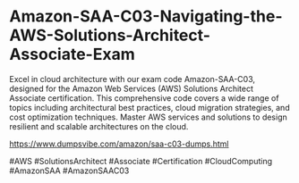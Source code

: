 # Amazon-SAA-C03-Navigating-the-AWS-Solutions-Architect-Associate-Exam

Excel in cloud architecture with our exam code Amazon-SAA-C03, designed for the Amazon Web Services (AWS) Solutions Architect Associate certification. 
This comprehensive code covers a wide range of topics including architectural best practices, cloud migration strategies, and cost optimization techniques. 
Master AWS services and solutions to design resilient and scalable architectures on the cloud.

https://www.dumpsvibe.com/amazon/saa-c03-dumps.html

#AWS #SolutionsArchitect #Associate #Certification #CloudComputing #AmazonSAA #AmazonSAAC03
